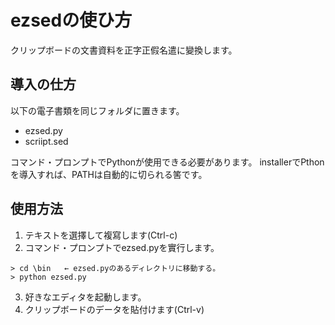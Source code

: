 # ezsedの使ひ方



クリップボードの文書資料を正字正假名遣に變換します。



## 導入の仕方

以下の電子書類を同じフォルダに置きます。

- ezsed.py
- scriipt.sed

コマンド・プロンプトでPythonが使用できる必要があります。
installerでPthonを導入すれば、PATHは自動的に切られる筈です。

## 使用方法

1. テキストを選擇して複寫します(Ctrl-c)
2. コマンド・プロンプトでezsed.pyを實行します。
```コマンド・プロンプト
> cd \bin   ← ezsed.pyのあるディレクトリに移動する。
> python ezsed.py
```
3. 好きなエディタを起動します。
4. クリップボードのデータを貼付けます(Ctrl-v)

